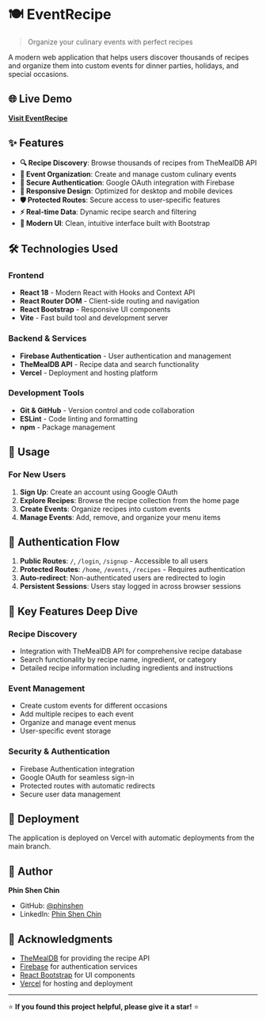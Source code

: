 # 🍽️ EventRecipe

> Organize your culinary events with perfect recipes

A modern web application that helps users discover thousands of recipes and organize them into custom events for dinner parties, holidays, and special occasions.

## 🌐 Live Demo

**[Visit EventRecipe](https://event-recipe.vercel.app/)**

## ✨ Features

- **🔍 Recipe Discovery**: Browse thousands of recipes from TheMealDB API
- **📅 Event Organization**: Create and manage custom culinary events
- **🔐 Secure Authentication**: Google OAuth integration with Firebase
- **📱 Responsive Design**: Optimized for desktop and mobile devices
- **🛡️ Protected Routes**: Secure access to user-specific features
- **⚡ Real-time Data**: Dynamic recipe search and filtering
- **🎨 Modern UI**: Clean, intuitive interface built with Bootstrap

## 🛠️ Technologies Used

### Frontend

- **React 18** - Modern React with Hooks and Context API
- **React Router DOM** - Client-side routing and navigation
- **React Bootstrap** - Responsive UI components
- **Vite** - Fast build tool and development server

### Backend & Services

- **Firebase Authentication** - User authentication and management
- **TheMealDB API** - Recipe data and search functionality
- **Vercel** - Deployment and hosting platform

### Development Tools

- **Git & GitHub** - Version control and code collaboration
- **ESLint** - Code linting and formatting
- **npm** - Package management

## 📖 Usage

### For New Users

1. **Sign Up**: Create an account using Google OAuth
2. **Explore Recipes**: Browse the recipe collection from the home page
3. **Create Events**: Organize recipes into custom events
4. **Manage Events**: Add, remove, and organize your menu items

## 🔐 Authentication Flow

1. **Public Routes**: `/`, `/login`, `/signup` - Accessible to all users
2. **Protected Routes**: `/home`, `/events`, `/recipes` - Requires authentication
3. **Auto-redirect**: Non-authenticated users are redirected to login
4. **Persistent Sessions**: Users stay logged in across browser sessions

## 🌟 Key Features Deep Dive

### Recipe Discovery

- Integration with TheMealDB API for comprehensive recipe database
- Search functionality by recipe name, ingredient, or category
- Detailed recipe information including ingredients and instructions

### Event Management

- Create custom events for different occasions
- Add multiple recipes to each event
- Organize and manage event menus
- User-specific event storage

### Security & Authentication

- Firebase Authentication integration
- Google OAuth for seamless sign-in
- Protected routes with automatic redirects
- Secure user data management

## 🚀 Deployment

The application is deployed on Vercel with automatic deployments from the main branch.

## 👤 Author

**Phin Shen Chin**

- GitHub: [@phinshen](https://github.com/phinshen)
- LinkedIn: [Phin Shen Chin](https://www.linkedin.com/in/phin-shen-chin-96290b244/)

## 🙏 Acknowledgments

- [TheMealDB](https://www.themealdb.com/) for providing the recipe API
- [Firebase](https://firebase.google.com/) for authentication services
- [React Bootstrap](https://react-bootstrap.github.io/) for UI components
- [Vercel](https://vercel.com/) for hosting and deployment

---

⭐ **If you found this project helpful, please give it a star!** ⭐
